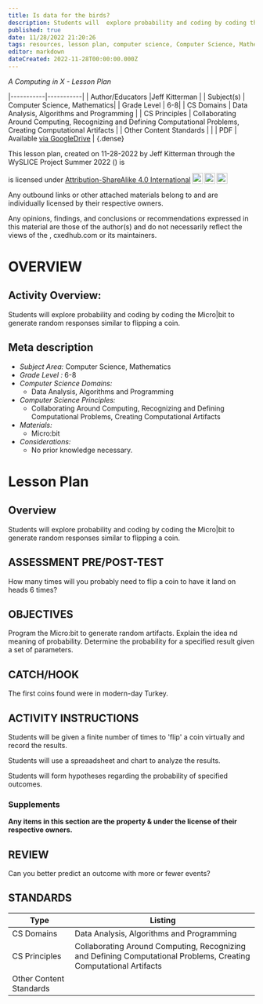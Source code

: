 ```yaml
---
title: Is data for the birds?
description: Students will  explore probability and coding by coding the Micro|bit to generate random responses similar to flipping a coin.
published: true
date: 11/28/2022 21:20:26
tags: resources, lesson plan, computer science, Computer Science, Mathematics 
editor: markdown
dateCreated: 2022-11-28T00:00:00.000Z
---
```

*A Computing in X - Lesson Plan*

|-----------|-----------|
| Author/Educators |Jeff Kitterman |
| Subject(s) | Computer Science, Mathematics|
| Grade Level | 6-8|
| CS Domains | Data Analysis, Algorithms and Programming |
| CS Principles | Collaborating Around Computing, Recognizing and Defining Computational Problems, Creating Computational Artifacts |
| Other Content Standards |  | 
| PDF | Available [via GoogleDrive]() |
{.dense}






This lesson plan, created on 11-28-2022 by Jeff Kitterman through the  WySLICE Project Summer 2022 () is  <p xmlns:cc="http://creativecommons.org/ns#" >  is licensed under <a href="http://creativecommons.org/licenses/by-sa/4.0/?ref=chooser-v1" target="_blank" rel="license noopener noreferrer" style="display:inline-block;">Attribution-ShareAlike 4.0 International<img style="height:22px!important;margin-left:3px;vertical-align:text-bottom;" src="https://mirrors.creativecommons.org/presskit/icons/cc.svg?ref=chooser-v1"><img style="height:22px!important;margin-left:3px;vertical-align:text-bottom;" src="https://mirrors.creativecommons.org/presskit/icons/by.svg?ref=chooser-v1"><img style="height:22px!important;margin-left:3px;vertical-align:text-bottom;" src="https://mirrors.creativecommons.org/presskit/icons/sa.svg?ref=chooser-v1"></a></p>


Any outbound links or other attached materials belong to and are individually licensed by their respective owners. 


Any opinions, findings, and conclusions or recommendations expressed in this material are those of the author(s) and do not necessarily reflect the views of the , cxedhub.com or its maintainers.


# OVERVIEW
## Activity Overview:  
Students will  explore probability and coding by coding the Micro|bit to generate random responses similar to flipping a coin.
## Meta description
+ *Subject Area:* Computer Science, Mathematics 
+ *Grade Level :* 6-8 
+ *Computer Science Domains:*
   + Data Analysis, Algorithms and Programming
+ *Computer Science Principles:*
   + Collaborating Around Computing, Recognizing and Defining Computational Problems, Creating Computational Artifacts
+ *Materials:* 
   + Micro:bit
+ *Considerations:*
   + No prior knowledge necessary.


# Lesson Plan
## Overview
Students will  explore probability and coding by coding the Micro|bit to generate random responses similar to flipping a coin.
## ASSESSMENT PRE/POST-TEST
How many times will you probably need to flip a coin to have it land on heads 6 times?
## OBJECTIVES
Program the Micro:bit to generate random artifacts.
Explain the idea nd meaning of probability.
Determine the probability for a specified result given a set of parameters.


## CATCH/HOOK
The first coins found were in modern-day Turkey.


## ACTIVITY INSTRUCTIONS
Students will be given a finite number of times to 'flip' a coin virtually and record the results.


Students will use a spreaadsheet and chart to analyze the results.


Students will form hypotheses regarding the probability of specified outcomes.


### Supplements
**Any items in this section are the property & under the license of their respective owners.**






## REVIEW
Can you better predict an outcome with more or fewer events?
## STANDARDS        
| Type | Listing | 
|-----------|-----------|
| CS Domains  | Data Analysis, Algorithms and Programming|
| CS Principles   | Collaborating Around Computing, Recognizing and Defining Computational Problems, Creating Computational Artifacts|
| Other Content Standards |   |